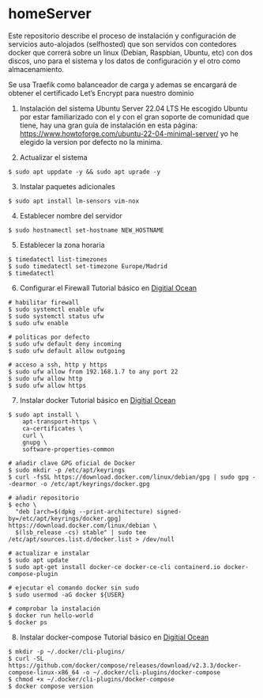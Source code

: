 # homeServer

Este repositorio describe el proceso de instalación y configuración de servicios auto-alojados (selfhosted) que son  servidos con contedores docker que correrá sobre un linux (Debian, Raspbian, Ubuntu, etc) con dos discos, uno para el sistema y los datos de configuración y el otro como almacenamiento.

Se usa Traefik como balanceador de carga y ademas se encargará de obtener el certificado Let’s Encrypt para nuestro dominio
1. Instalación del sistema Ubuntu Server 22.04 LTS
He escogido Ubuntu por estar familiarizado con el y con el gran soporte de comunidad que tiene, hay una gran guía de instalación en esta página: https://www.howtoforge.com/ubuntu-22-04-minimal-server/ 
yo he elegido la version por defecto no la minima.

2. Actualizar el sistema
```
$ sudo apt uppdate -y && sudo apt uprade -y
```
3. Instalar paquetes adicionales
 ```
 $ sudo apt install lm-sensors vim-nox
 ```
4. Establecer nombre del servidor
```
$ sudo hostnamectl set-hostname NEW_HOSTNAME
```
5. Establecer la zona horaria
```
$ timedatectl list-timezones
$ sudo timedatectl set-timezone Europe/Madrid
$ timedatectl
```
6. Configurar el Firewall
Tutorial básico en [Digitial Ocean](https://www.digitalocean.com/community/tutorials/how-to-set-up-a-firewall-with-ufw-on-ubuntu-20-04)
```
# habilitar firewall
$ sudo systemctl enable ufw
$ sudo systemctl status ufw
$ sudo ufw enable

# politicas por defecto
$ sudo ufw default deny incoming
$ sudo ufw default allow outgoing

# acceso a ssh, http y https
$ sudo ufw allow from 192.168.1.7 to any port 22
$ sudo ufw allow http
$ sudo ufw allow https
``` 

7. Instalar docker
Tutorial básico en [Digitial Ocean](https://www.digitalocean.com/community/tutorials/how-to-install-and-use-docker-on-ubuntu-22-04)
``` 
$ sudo apt install \
    apt-transport-https \
    ca-certificates \
    curl \
    gnupg \
    software-properties-common

# añadir clave GPG oficial de Docker 
$ sudo mkdir -p /etc/apt/keyrings
$ curl -fsSL https://download.docker.com/linux/debian/gpg | sudo gpg --dearmor -o /etc/apt/keyrings/docker.gpg

# añadir repositorio
$ echo \
  "deb [arch=$(dpkg --print-architecture) signed-by=/etc/apt/keyrings/docker.gpg] https://download.docker.com/linux/debian \
  $(lsb_release -cs) stable" | sudo tee /etc/apt/sources.list.d/docker.list > /dev/null

# actualizar e instalar
$ sudo apt update
$ sudo apt-get install docker-ce docker-ce-cli containerd.io docker-compose-plugin

# ejecutar el comando docker sin sudo
$ sudo usermod -aG docker ${USER}

# comprobar la instalación
$ docker run hello-world
$ docker ps
```
8. Instalar docker-compose
Tutorial básico en [Digitial Ocean](https://www.digitalocean.com/community/tutorials/how-to-install-and-use-docker-compose-on-ubuntu-22-04)
```
$ mkdir -p ~/.docker/cli-plugins/
$ curl -SL https://github.com/docker/compose/releases/download/v2.3.3/docker-compose-linux-x86_64 -o ~/.docker/cli-plugins/docker-compose
$ chmod +x ~/.docker/cli-plugins/docker-compose
$ docker compose version
```

